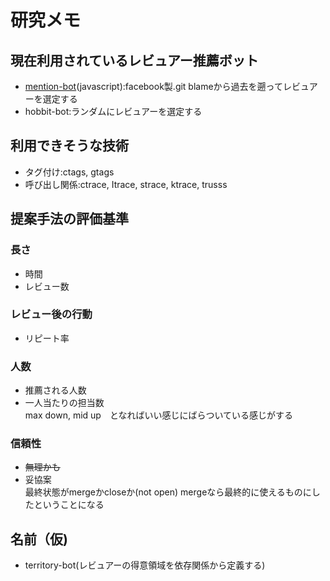# 研究メモ
## 現在利用されているレビュアー推薦ボット
* [mention-bot](https://github.com/facebook/mention-bot)(javascript):facebook製.git blameから過去を遡ってレビュアーを選定する
* hobbit-bot:ランダムにレビュアーを選定する

## 利用できそうな技術
* タグ付け:ctags, gtags
* 呼び出し関係:ctrace, Itrace, strace, ktrace, trusss

## 提案手法の評価基準
### 長さ
* 時間
* レビュー数  

### レビュー後の行動
* リピート率

### 人数
* 推薦される人数
* 一人当たりの担当数  
  max down, mid up　となればいい感じにばらついている感じがする

### 信頼性
* ~~無理かも~~
* 妥協案  
最終状態がmergeかcloseか(not open)
mergeなら最終的に使えるものにしたということになる


## 名前（仮)
* territory-bot(レビュアーの得意領域を依存関係から定義する)